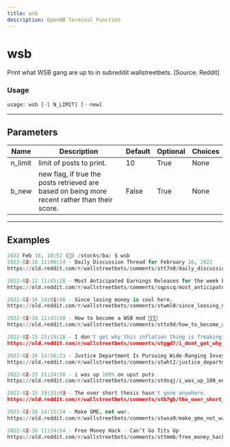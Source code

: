```yaml
---
title: wsb
description: OpenBB Terminal Function
---
```


# wsb

Print what WSB gang are up to in subreddit wallstreetbets. [Source: Reddit]

### Usage 
```python
usage: wsb [-l N_LIMIT] [--new]
```
---
## Parameters

| Name | Description | Default | Optional | Choices |
| ---- | ----------- | ------- | -------- | ------- |
| n_limit | limit of posts to print. | 10 | True | None |
| b_new | new flag, if true the posts retrieved are based on being more recent rather than their score. | False | True | None |
---
## Examples

```python
2022 Feb 16, 10:52 (🦋) /stocks/ba/ $ wsb
2022-02-16 11:00:14 - Daily Discussion Thread for February 16, 2022
https://old.reddit.com/r/wallstreetbets/comments/stt7n0/daily_discussion_thread_for_february_16_2022/

2022-02-12 11:45:28 - Most Anticipated Earnings Releases for the week beginning February 14th, 2022
https://old.reddit.com/r/wallstreetbets/comments/sqpscq/most_anticipated_earnings_releases_for_the_week/

2022-02-16 14:01:48 - Since losing money is cool here.
https://old.reddit.com/r/wallstreetbets/comments/stwml0/since_loosing_money_is_cool_here/

2022-02-16 11:42:50 - How to become a WSB mod 🌈🌈🌈
https://old.reddit.com/r/wallstreetbets/comments/sttx9d/how_to_become_a_wsb_mod/

2022-02-15 23:19:28 - I don't get why this inflation thing is freaking people out
https://old.reddit.com/r/wallstreetbets/comments/stggd7/i_dont_get_why_this_inflation_thing_is_freaking/)

2022-02-16 13:56:23 - Justice Department Is Pursuing Wide-Ranging Investigation of Short-Sellers
https://old.reddit.com/r/wallstreetbets/comments/stwht2/justice_department_is_pursuing_wideranging/

2022-02-15 21:24:58 - i was up 100% on upst puts
https://old.reddit.com/r/wallstreetbets/comments/stdsqj/i_was_up_100_on_upst_puts/

2022-02-15 19:33:03 - The over short thesis hasn't gone anywhere.
https://old.reddit.com/r/wallstreetbets/comments/stb7gb/the_over_short_thesis_hasnt_gone_anywhere/

2022-02-16 14:15:24 - Make GME, not war.
https://old.reddit.com/r/wallstreetbets/comments/stwxa9/make_gme_not_war/

2022-02-16 11:24:54 - Free Money Hack - Can’t Go Tits Up
https://old.reddit.com/r/wallstreetbets/comments/sttmmb/free_money_hack_cant_go_tits_up/
```

